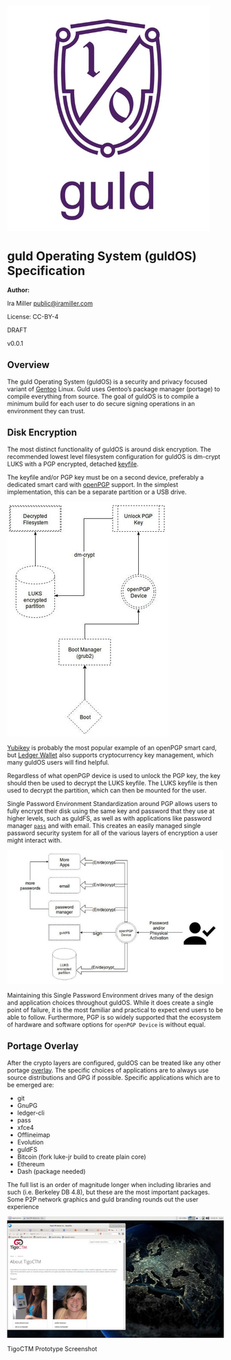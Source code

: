 
![guldlogo](https://github.com/Alexstang/branding/blob/master/guldOSLogo.jpg)

# guld Operating System (guldOS) Specification


**Author:** 

Ira Miller <public@iramiller.com>

License: CC-BY-4

DRAFT

v0.0.1


## Overview


The guld Operating System (guldOS) is a security and privacy focused variant of [Gentoo](http://gentoo.org/) Linux. Guld uses Gentoo’s package manager (portage) to compile everything from source. The goal of guldOS is to compile a minimum build for each user to do secure signing operations in an environment they can trust.

## Disk Encryption

The most distinct functionality of guldOS is around disk encryption. The recommended lowest level filesystem configuration for guldOS is dm-crypt LUKS with a PGP encrypted, detached [keyfile](https://wiki.gentoo.org/wiki/Dm-crypt_full_disk_encryption).

The keyfile and/or PGP key must be on a second device, preferably a dedicated smart card with [openPGP](http://openpgp.org/) support. In the simplest implementation, this can be a separate partition or a USB drive.

![guldOSDiskEncrypt](https://github.com/Alexstang/branding/blob/master/guldOS_DiscEncryption.jpg)

[Yubikey](http://yubico.com/) is probably the most popular example of an openPGP smart card, but [Ledger Wallet](https://www.ledgerwallet.com/) also supports cryptocurrency key management, which many guldOS users will find helpful.

Regardless of what openPGP device is used to unlock the PGP key, the key should then be used to decrypt the LUKS keyfile. The LUKS keyfile is then used to decrypt the partition, which can then be mounted for the user.


Single Password Environment
Standardization around PGP allows users to fully encrypt their disk using the same key and password that they use at higher levels, such as guldFS, as well as with applications like password manager [`pass`](https://www.passwordstore.org/) and with email. This creates an easily managed single password security system for all of the various layers of encryption a user might interact with.

![guldOSsinglePWenviro](https://github.com/Alexstang/branding/blob/master/guldOS_SinglePwEnviroment.jpg)

Maintaining this Single Password Environment drives many of the design and application choices throughout guldOS. While it does create a single point of failure, it is the most familiar and practical to expect end users to be able to follow. Furthermore, PGP is so widely supported that the ecosystem of hardware and software options for `openPGP Device` is without equal.

## Portage Overlay

After the crypto layers are configured, guldOS can be treated like any other portage [overlay](https://overlays.gentoo.org/). The specific choices of applications are to always use source distributions and GPG if possible. Specific applications which are to be emerged are:
 * git
 * GnuPG
 * ledger-cli
 * pass
 * xfce4
 * Offlineimap
 * Evolution
 * guldFS
 * Bitcoin (fork luke-jr build to create plain core)
 * Ethereum
 * Dash (package needed)

The full list is an order of magnitude longer when including libraries and such (i.e. Berkeley DB 4.8), but these are the most important packages. Some P2P network graphics and guld branding rounds out the user experience

![TigoCTMSS](https://github.com/Alexstang/branding/blob/master/TigoCTM_prototypeSS.jpg)

TigoCTM Prototype Screenshot
